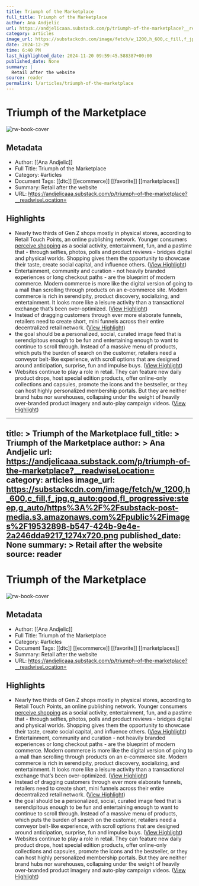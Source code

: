 ```yaml
---
title: Triumph of the Marketplace
full_title: Triumph of the Marketplace
author: Ana Andjelic
url: https://andjelicaaa.substack.com/p/triumph-of-the-marketplace?__readwiseLocation=
category: articles
image_url: https://substackcdn.com/image/fetch/w_1200,h_600,c_fill,f_jpg,q_auto:good,fl_progressive:steep,g_auto/https%3A%2F%2Fsubstack-post-media.s3.amazonaws.com%2Fpublic%2Fimages%2F19532898-b547-424b-9e4e-2a246dda9217_1274x720.png
date: 2024-12-29
time: 6:40 PM
last_highlighted_date: 2024-11-20 09:59:45.588387+00:00
published_date: None
summary: |
  Retail after the website
source: reader
permalink: l/articles/triumph-of-the-marketplace
---
```

# Triumph of the Marketplace

![rw-book-cover](https://substackcdn.com/image/fetch/w_1200,h_600,c_fill,f_jpg,q_auto:good,fl_progressive:steep,g_auto/https%3A%2F%2Fsubstack-post-media.s3.amazonaws.com%2Fpublic%2Fimages%2F19532898-b547-424b-9e4e-2a246dda9217_1274x720.png)

## Metadata
- Author: [[Ana Andjelic]]
- Full Title: Triumph of the Marketplace
- Category: #articles
- Document Tags: [[dtc]] [[ecommerce]] [[favorite]] [[marketplaces]] 
- Summary: Retail after the website
- URL: https://andjelicaaa.substack.com/p/triumph-of-the-marketplace?__readwiseLocation=

## Highlights
- Nearly two thirds of Gen Z shops mostly in physical stores, according to Retail Touch Points, an online publishing network. Younger consumers [perceive shopping](https://retail-assist.com/gen-z-vs-gen-x-vs-gen-y-shopping-habits-survey/) as a social activity, entertainment, fun, and a pastime that - through selfies, photos, polls and product reviews - bridges digital and physical worlds. Shopping gives them the opportunity to showcase their taste, create social capital, and influence others. ([View Highlight](https://read.readwise.io/read/01jd4fx87wh0xxkd76se718203))
- Entertainment, community and curation - not heavily branded experiences or long checkout paths - are the blueprint of modern commerce. Modern commerce is more like the digital version of going to a mall than scrolling through products on an e-commerce site. Modern commerce is rich in serendipity, product discovery, socializing, and entertainment. It looks more like a leisure activity than a transactional exchange that’s been over-optimized. ([View Highlight](https://read.readwise.io/read/01jd4fxxdksp9hhz9taj8emxb3))
- Instead of dragging customers through ever more elaborate funnels, retailers need to create short, mini funnels across their entire decentralized retail network. ([View Highlight](https://read.readwise.io/read/01jd4fz2zmb8bm8rptw2s3v55x))
- the goal should be a personalized, social, curated image feed that is serendipitous enough to be fun and entertaining enough to want to continue to scroll through. Instead of a massive menu of products, which puts the burden of search on the customer, retailers need a conveyor belt-like experience, with scroll options that are designed around anticipation, surprise, fun and impulse buys. ([View Highlight](https://read.readwise.io/read/01jd4g0qeps7crjrvtvzfzmx4k))
- Websites continue to play a role in retail. They can feature new daily product drops, host special edition products, offer online-only collections and capsules, promote the icons and the bestseller, or they can host highly personalized membership portals. But they are neither brand hubs nor warehouses, collapsing under the weight of heavily over-branded product imagery and auto-play campaign videos. ([View Highlight](https://read.readwise.io/read/01jd4g6yhq61hss2reac64hgag))


---
title: >
  Triumph of the Marketplace
full_title: >
  Triumph of the Marketplace
author: >
  Ana Andjelic
url: https://andjelicaaa.substack.com/p/triumph-of-the-marketplace?__readwiseLocation=
category: articles
image_url: https://substackcdn.com/image/fetch/w_1200,h_600,c_fill,f_jpg,q_auto:good,fl_progressive:steep,g_auto/https%3A%2F%2Fsubstack-post-media.s3.amazonaws.com%2Fpublic%2Fimages%2F19532898-b547-424b-9e4e-2a246dda9217_1274x720.png
published_date: None
summary: >
  Retail after the website
source: reader
---
# Triumph of the Marketplace

![rw-book-cover](https://substackcdn.com/image/fetch/w_1200,h_600,c_fill,f_jpg,q_auto:good,fl_progressive:steep,g_auto/https%3A%2F%2Fsubstack-post-media.s3.amazonaws.com%2Fpublic%2Fimages%2F19532898-b547-424b-9e4e-2a246dda9217_1274x720.png)

## Metadata
- Author: [[Ana Andjelic]]
- Full Title: Triumph of the Marketplace
- Category: #articles
- Document Tags: [[dtc]] [[ecommerce]] [[favorite]] [[marketplaces]] 
- Summary: Retail after the website
- URL: https://andjelicaaa.substack.com/p/triumph-of-the-marketplace?__readwiseLocation=

## Highlights
- Nearly two thirds of Gen Z shops mostly in physical stores, according to Retail Touch Points, an online publishing network. Younger consumers [perceive shopping](https://retail-assist.com/gen-z-vs-gen-x-vs-gen-y-shopping-habits-survey/) as a social activity, entertainment, fun, and a pastime that - through selfies, photos, polls and product reviews - bridges digital and physical worlds. Shopping gives them the opportunity to showcase their taste, create social capital, and influence others. ([View Highlight](https://read.readwise.io/read/01jd4fx87wh0xxkd76se718203))
- Entertainment, community and curation - not heavily branded experiences or long checkout paths - are the blueprint of modern commerce. Modern commerce is more like the digital version of going to a mall than scrolling through products on an e-commerce site. Modern commerce is rich in serendipity, product discovery, socializing, and entertainment. It looks more like a leisure activity than a transactional exchange that’s been over-optimized. ([View Highlight](https://read.readwise.io/read/01jd4fxxdksp9hhz9taj8emxb3))
- Instead of dragging customers through ever more elaborate funnels, retailers need to create short, mini funnels across their entire decentralized retail network. ([View Highlight](https://read.readwise.io/read/01jd4fz2zmb8bm8rptw2s3v55x))
- the goal should be a personalized, social, curated image feed that is serendipitous enough to be fun and entertaining enough to want to continue to scroll through. Instead of a massive menu of products, which puts the burden of search on the customer, retailers need a conveyor belt-like experience, with scroll options that are designed around anticipation, surprise, fun and impulse buys. ([View Highlight](https://read.readwise.io/read/01jd4g0qeps7crjrvtvzfzmx4k))
- Websites continue to play a role in retail. They can feature new daily product drops, host special edition products, offer online-only collections and capsules, promote the icons and the bestseller, or they can host highly personalized membership portals. But they are neither brand hubs nor warehouses, collapsing under the weight of heavily over-branded product imagery and auto-play campaign videos. ([View Highlight](https://read.readwise.io/read/01jd4g6yhq61hss2reac64hgag))


